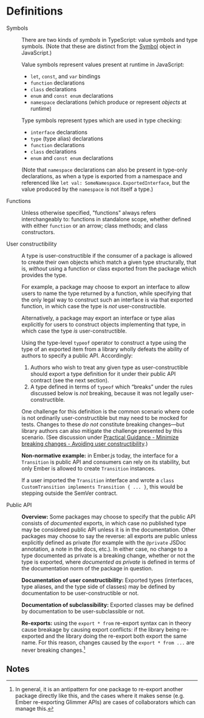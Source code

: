 # Definitions

<dl>

<dt>Symbols</dt>
<dd>

There are two kinds of *symbols* in TypeScript: value symbols and type symbols. (Note that these are distinct from the [Symbol][symbol] object in JavaScript.)

[symbol]: http://developer.mozilla.org/en-US/docs/Web/JavaScript/Reference/Global_Objects/Symbol

Value symbols represent values present at runtime in JavaScript:

- `let`, `const`, and `var` bindings
- `function` declarations
- `class` declarations
- `enum` and `const enum` declarations
- `namespace` declarations (which produce or represent *objects* at runtime)

Type symbols represent types which are used in type checking:

- `interface` declarations
- `type` (type alias) declarations
- `function` declarations
- `class` declarations
- `enum` and `const enum` declarations

(Note that `namespace` declarations can also be present in type-only declarations, as when a type is exported from a namespace and referenced like `let val: SomeNamespace.ExportedInterface`, but the value produced by the `namespace` is not itself a type.)

</dd>

<dt>Functions</dt>
<dd>

Unless otherwise specified, "functions" always refers interchangeably to: functions in standalone scope, whether defined with either `function` or an arrow; class methods; and class constructors.

</dd>

<dt>User constructibility</dt>
<dd>

A type is user-constructible if the consumer of a package is allowed to create their own objects which match a given type structurally, that is, *without* using a function or class exported from the package which provides the type.

For example, a package may choose to export an interface to allow users to name the type returned by a function, while specifying that the only legal way to construct such an interface is via that exported function, in which case the type is *not* user-constructible.

Alternatively, a package may export an interface or type alias explicitly for users to construct objects implementing that type, in which case the type *is* user-constructible.

</dd>
<dd>

Using the type-level `typeof` operator to construct a type using the type of an exported item from a library wholly defeats the ability of authors to specify a public API. Accordingly:

1. Authors who wish to treat any given type as user-constructible should export a type definition for it under their public API contract (see the next section).
2. A type defined in terms of `typeof` which “breaks” under the rules discussed below is *not* breaking, because it was not legally user-constructible.

</dd>
<dd>

One challenge for this definition is the common scenario where code is not ordinarily user-constructible but may need to be mocked for tests. Changes to these *do not* constitute breaking changes—but library authors can also mitigate the challenge presented by this scenario. (See discussion under [Practical Guidance - Minimize breaking changes - Avoiding user constructibility](../3-practical-guidance.md#avoiding-user-constructibility).)

</dd>
<dd>

**Non-normative example:** in Ember.js today, the interface for a `Transition` is public API and consumers can rely on its stability, but only Ember is allowed to create `Transition` instances.

If a user imported the `Transition` interface and wrote a `class CustomTransition implements Transition { ... }`, this would be stepping outside the SemVer contract.

</dd>

<dt>Public API</dt>
<dd>

**Overview:** Some packages may choose to specify that the public API consists of *documented* exports, in which case no published type may be considered public API unless it is in the documentation. Other packages may choose to say the reverse: all exports are public unless explicitly defined as private (for example with the `@private` JSDoc annotation, a note in the docs, etc.).
In either case, no change to a type documented as private is a breaking change, whether or not the type is exported, where *documented as private* is defined in terms of the documentation norm of the package in question.

</dd>
<dd>

**Documentation of user constructibility:** Exported types (interfaces, type aliases, and the type side of classes) may be defined by documentation to be user-constructible or not.

</dd>
<dd>

**Documentation of subclassibility:** Exported classes may be defined by documentation to be user-subclassible or not.

</dd>

<dd>

**Re-exports:** using the `export * from` re-export syntax can in theory cause breakage by causing export conflicts: if the library being re-exported and the library doing the re-export both export the same name. For this reason, changes caused by the `export * from ...` are never breaking changes.[^re-export-antipattern]

</dd>

</dl>


## Notes

[^re-export-antipattern]: In general, it is an antipattern for one package to re-export another package directly like this, and the cases where it makes sense (e.g. Ember re-exporting Glimmer APIs) are cases of collaborators which can manage this.
